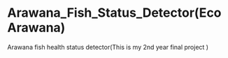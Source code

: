 # Arawana_Fish_Status_Detector(EcoArawana)
Arawana fish health status detector(This is my 2nd year final project )
